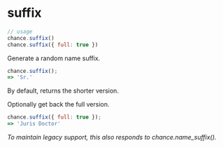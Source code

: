 # suffix

```js
// usage
chance.suffix()
chance.suffix({ full: true })
```

Generate a random name suffix.

```js
chance.suffix();
=> 'Sr.'
```

By default, returns the shorter version.

Optionally get back the full version.

```js
chance.suffix({ full: true });
=> 'Juris Doctor'
```

*To maintain legacy support, this also responds to chance.name_suffix().*
